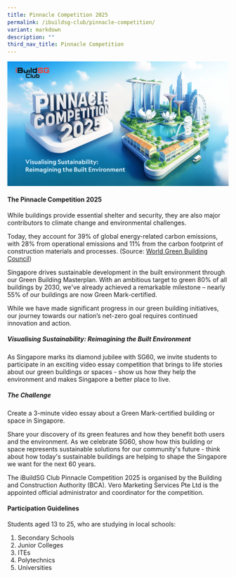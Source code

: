 ```yaml
---
title: Pinnacle Competition 2025
permalink: /ibuildsg-club/pinnacle-competition/
variant: markdown
description: ""
third_nav_title: Pinnacle Competition
---
```

![](/images/BCA_Pinnacle_Competition_KV.png)

<h4>The Pinnacle Competition 2025</h4>

<p>While buildings provide essential shelter and security, they are also major contributors to climate change and environmental challenges.</p>

<p>Today, they account for 39% of global energy-related carbon emissions, with 28% from operational emissions and 11% from the carbon footprint of construction materials and processes. (Source: <a href="https://worldgbc.org/climate-action/embodied-carbon/">World Green Building Council</a>)</p>

<p>Singapore drives sustainable development in the built environment through our Green Building Masterplan. With an ambitious target to green 80% of all buildings by 2030, we've already achieved a remarkable milestone – nearly 55% of our buildings are now Green Mark-certified.</p>

<p>While we have made significant progress in our green building initiatives, our journey towards our nation’s net-zero goal requires continued innovation and action.</p>

<h5>Visualising Sustainability: Reimagining the Built Environment</h5>

<p>As Singapore marks its diamond jubilee with SG60, we invite students to participate in an exciting video essay competition that brings to life stories about our green buildings or spaces - show us how they help the environment and makes Singapore a better place to live.</p>

<h5>The Challenge</h5>

<p>Create a 3-minute video essay about a Green Mark-certified building or space in Singapore.</p>

<p>Share your discovery of its green features and how they benefit both users and the environment. As we celebrate SG60, show how this building or space represents sustainable solutions for our community's future - think about how today's sustainable buildings are helping to shape the Singapore we want for the next 60 years.</p>

<p>The iBuildSG Club Pinnacle Competition 2025 is organised by the Building and Construction Authority (BCA). Vero Marketing Services Pte Ltd is the appointed official administrator and coordinator for the competition.</p>

<h4>Participation Guidelines</h4>

<p>Students aged 13 to 25, who are studying in local schools:</p>

<ol>
	<li>Secondary Schools</li>
	<li>Junior Colleges</li>
	<li>ITEs</li>
	<li>Polytechnics</li>
	<li>Universities</li>
</ol>
